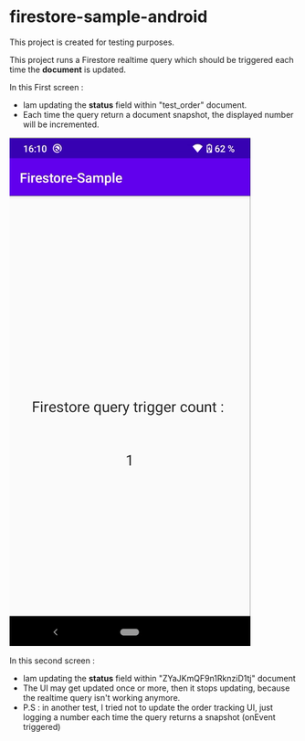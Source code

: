 # firestore-sample-android

This project is created for testing purposes.

This project runs a Firestore realtime query which should be triggered each time the **document** is updated.


In this First screen : 
  * Iam updating the **status** field within "test_order" document.
  * Each time the query return a document snapshot, the displayed number will be incremented.

![alt text](https://github.com/MahmoudiOussama/firestore-sample/blob/master/images/Screen%20Shot%202020-09-07%20at%204.04.32%20PM.png)

In this second screen : 
  * Iam updating the **status** field within "ZYaJKmQF9n1RknziD1tj" document
  * The UI may get updated once or more, then it stops updating, because the realtime query isn't working anymore.
  * P.S : in another test, I tried not to update the order tracking UI, just logging a number each time the query returns a snapshot (onEvent triggered)
  
  
